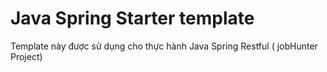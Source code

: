 # Java Spring Starter template
Template này được sử dụng cho thực hành Java Spring Restful ( jobHunter Project)

